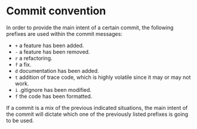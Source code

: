 # Commit convention

In order to provide the main intent of a certain commit, the following prefixes are used within the commit messages:

* `+` a feature has been added.
* `-` a feature has been removed.
* `r` a refactoring.
* `f` a fix.
* `d` documentation has been added.
* `t` addition of trace code, which is highly volatile since it may or may not work.
* `i` .gitignore has been modified.
* `f` the code has been formatted.

If a commit is a mix of the previous indicated situations, the main intent of the commit
will dictate which one of the previously listed prefixes is going to be used.
